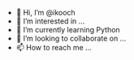 - 👋 Hi, I’m @ikooch
- 👀 I’m interested in ...
- 🌱 I’m currently learning Python
- 💞️ I’m looking to collaborate on ...
- 📫 How to reach me ...

<!---
ikooch/ikooch is a ✨ special ✨ repository because its `README.md` (this file) appears on your GitHub profile.
You can click the Preview link to take a look at your changes.
--->
